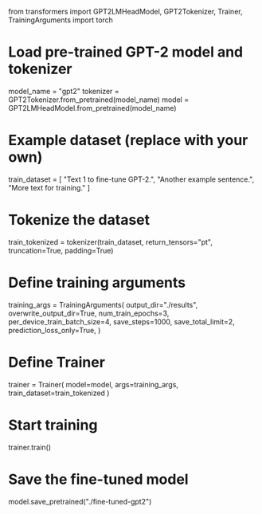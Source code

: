 from transformers import GPT2LMHeadModel, GPT2Tokenizer, Trainer, TrainingArguments
import torch

# Load pre-trained GPT-2 model and tokenizer
model_name = "gpt2"
tokenizer = GPT2Tokenizer.from_pretrained(model_name)
model = GPT2LMHeadModel.from_pretrained(model_name)

# Example dataset (replace with your own)
train_dataset = [
    "Text 1 to fine-tune GPT-2.",
    "Another example sentence.",
    "More text for training."
]

# Tokenize the dataset
train_tokenized = tokenizer(train_dataset, return_tensors="pt", truncation=True, padding=True)

# Define training arguments
training_args = TrainingArguments(
    output_dir="./results",
    overwrite_output_dir=True,
    num_train_epochs=3,
    per_device_train_batch_size=4,
    save_steps=1000,
    save_total_limit=2,
    prediction_loss_only=True,
)

# Define Trainer
trainer = Trainer(
    model=model,
    args=training_args,
    train_dataset=train_tokenized
)

# Start training
trainer.train()

# Save the fine-tuned model
model.save_pretrained("./fine-tuned-gpt2")

